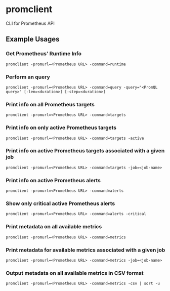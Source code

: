 # promclient
CLI for Prometheus API

## Example Usages

### Get Prometheus' Runtime Info

```promclient -promurl=<Prometheus URL> -command=runtime```

### Perform an query

```promclient -promurl=<Prometheus URL> -command=query -query="<PromQL query>" [-len=<duration>] [-step=<duration>]```

### Print info on all Prometheus targets

```promclient -promurl=<Prometheus URL> -command=targets```

### Print info on only active Prometheus targets

```promclient -promurl=<Prometheus URL> -command=targets -active```

### Print info on active Prometheus targets associated with a given job

```promclient -promurl=<Prometheus URL> -command=targets -job=<job-name>```

### Print info on active Prometheus alerts

```promclient -promurl=<Prometheus URL> -command=alerts```

### Show only critical active Prometheus alerts

```promclient -promurl=<Prometheus URL> -command=alerts -critical```

### Print metadata on all available metrics

```promclient -promurl=<Prometheus URL> -command=metrics```

### Print metadata for available metrics associated with a given job

```promclient -promurl=<Prometheus URL> -command=metrics -job=<job-name>```

### Output metadata on all available metrics in CSV format

```promclient -promurl=<Prometheus URL> -command=metrics -csv | sort -u```

